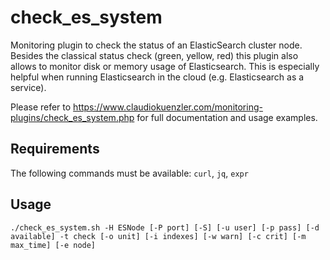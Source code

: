 # check_es_system
Monitoring plugin to check the status of an ElasticSearch cluster node. 
Besides the classical status check (green, yellow, red) this plugin also allows to monitor disk or memory usage of Elasticsearch. This is especially helpful when running Elasticsearch in the cloud (e.g. Elasticsearch as a service). 

Please refer to https://www.claudiokuenzler.com/monitoring-plugins/check_es_system.php for full documentation and usage examples.

Requirements
------
The following commands must be available: `curl`, `jq`, `expr`

Usage
------

    ./check_es_system.sh -H ESNode [-P port] [-S] [-u user] [-p pass] [-d available] -t check [-o unit] [-i indexes] [-w warn] [-c crit] [-m max_time] [-e node]
